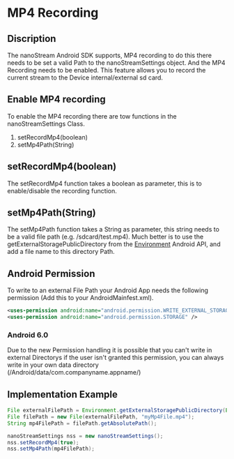 # MP4 Recording

## Discription

The nanoStream Android SDK supports, MP4 recording to do this there needs to be set a valid Path to the nanoStreamSettings object. And the MP4 Recording needs to be enabled. This feature allows you to record the current stream to the Device internal/external sd card.

## Enable MP4 recording

To enable the MP4 recording there are tow functions in the nanoStreamSettings Class.

1. setRecordMp4(boolean)
2. setMp4Path(String)

## setRecordMp4(boolean)

The setRecordMp4 function takes a boolean as parameter, this is to enable/disable the recording function.

## setMp4Path(String)

The setMp4Path function takes a String as parameter, this string needs to be a valid file path (e.g. /sdcard/test.mp4). Much better is to use the
getExternalStoragePublicDirectory from the [Environment](http://developer.android.com/reference/android/os/Environment.html) Android API, and add a file name to this directory Path.

## Android Permission

To write to an external File Path your Android App needs the following permission (Add this to your AndroidMainfest.xml).

```xml
<uses-permission android:name="android.permission.WRITE_EXTERNAL_STORAGE" />
<uses-permission android:name="android.permission.STORAGE" />
```

### Android 6.0

Due to the new Permission handling it is possible that you can't write in external Directorys if the user isn't granted this permission, you can always write in your own data directory (/Android/data/com.companyname.appname/)

## Implementation Example

```java
File externalFilePath = Environment.getExternalStoragePublicDirectory(Environment.DIRECTORY_DCIM);
File filePath = new File(externalFilePath, "myMp4File.mp4");
String mp4FilePath = filePath.getAbsolutePath();

nanoStreamSettings nss = new nanoStreamSettings();
nss.setRecordMp4(true);
nss.setMp4Path(mp4FilePath);
```

